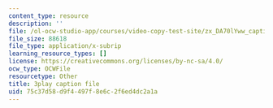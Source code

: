 ```yaml
---
content_type: resource
description: ''
file: /ol-ocw-studio-app/courses/video-copy-test-site/zx_DA70lYww_captions.vtt
file_size: 88618
file_type: application/x-subrip
learning_resource_types: []
license: https://creativecommons.org/licenses/by-nc-sa/4.0/
ocw_type: OCWFile
resourcetype: Other
title: 3play caption file
uid: 75c37d58-d9f4-497f-8e6c-2f6ed4dc2a1a
---
```

